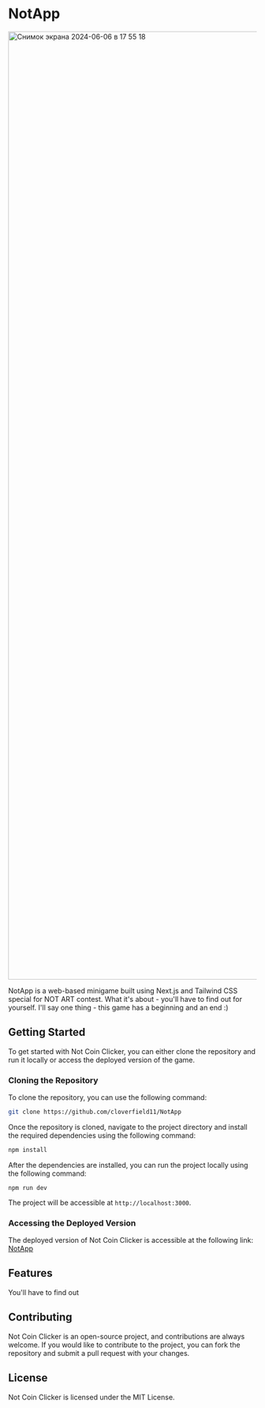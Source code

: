 NotApp
===============

<img width="1920" alt="Снимок экрана 2024-06-06 в 17 55 18" src="https://github.com/cloverfield11/NotApp/assets/130602166/8224de8d-da56-4610-96ef-d87c30254995">


NotApp is a web-based minigame built using Next.js and Tailwind CSS special for NOT ART contest. What it's about - you'll have to find out for yourself. I'll say one thing - this game has a beginning and an end :)

Getting Started
---------------

To get started with Not Coin Clicker, you can either clone the repository and run it locally or access the deployed version of the game.

### Cloning the Repository

To clone the repository, you can use the following command:
```bash
git clone https://github.com/cloverfield11/NotApp
```
Once the repository is cloned, navigate to the project directory and install the required dependencies using the following command:
```csharp
npm install
```
After the dependencies are installed, you can run the project locally using the following command:
```
npm run dev
```
The project will be accessible at `http://localhost:3000`.

### Accessing the Deployed Version

The deployed version of Not Coin Clicker is accessible at the following link: [NotApp](https://notapp.cloverfield11.ru)

Features
--------

You'll have to find out

Contributing
------------

Not Coin Clicker is an open-source project, and contributions are always welcome. If you would like to contribute to the project, you can fork the repository and submit a pull request with your changes.

License
-------

Not Coin Clicker is licensed under the MIT License.
